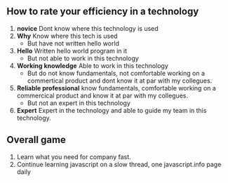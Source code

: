 ## How to rate your efficiency in a technology

1. **novice** Dont know where this technology is used
2. **Why** Know where this tech is used
    * But have not written hello world
3. **Hello** Written hello world program in it
    * But not able to work in this technology
4. **Working knowledge** Able to work in this technology
    * But do not know fundamentals, not comfortable working on a commertical product and dont know it at par with my collegues.
5. **Reliable professional** know fundamentals, comfortable working on a commercical product and know it at par with my collegues.
    * But not an expert in this technology
6. **Expert** Expert in the technology and able to guide my team in this technology.

## Overall game

1. Learn what you need for company fast.
2. Continue learning javascript on a slow thread, one javascript.info page daily


